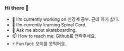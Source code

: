 ### Hi there 👋


- 🔭 I’m currently working on 신경계 공부. 근데 하기 싫다.
- 🌱 I’m currently learning Spinal Cord.
- 💬 Ask me about skateboarding.
- 📫 How to reach me: Github로 연락주세요.
- ⚡ Fun fact: 오이를 못먹어요.

